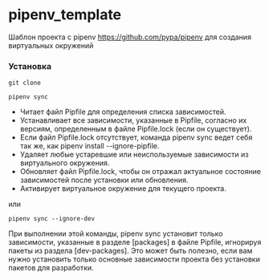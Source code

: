 # pipenv_template
Шаблон проекта с pipenv https://github.com/pypa/pipenv для создания виртуальных окружений

### Установка
`git clone`

`pipenv sync`

* Читает файл Pipfile для определения списка зависимостей.
* Устанавливает все зависимости, указанные в Pipfile, согласно их версиям, определенным в файле Pipfile.lock (если он существует).
* Если файл Pipfile.lock отсутствует, команда pipenv sync ведет себя так же, как pipenv install --ignore-pipfile.
* Удаляет любые устаревшие или неиспользуемые зависимости из виртуального окружения.
* Обновляет файл Pipfile.lock, чтобы он отражал актуальное состояние зависимостей после установки или обновления.
* Активирует виртуальное окружение для текущего проекта.

или

`pipenv sync --ignore-dev`

При выполнении этой команды, pipenv sync установит только зависимости, указанные в разделе [packages] 
в файле Pipfile, игнорируя пакеты из раздела [dev-packages]. 
Это может быть полезно, если вам нужно установить только основные зависимости проекта 
без установки пакетов для разработки.
